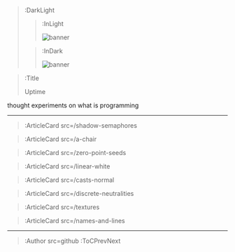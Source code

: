 > :DarkLight
> > :InLight
> >
> > ![banner](/img/cb-banner.svg)
>
> > :InDark
> >
> > ![banner](/img/cb-banner-dark.svg)

> :Title
>
> Uptime

thought experiments on what is programming

---

> :ArticleCard src=/shadow-semaphores

> :ArticleCard src=/a-chair

> :ArticleCard src=/zero-point-seeds

> :ArticleCard src=/linear-white

> :ArticleCard src=/casts-normal

> :ArticleCard src=/discrete-neutralities

> :ArticleCard src=/textures

> :ArticleCard src=/names-and-lines

---

> :Author src=github
> :ToCPrevNext
